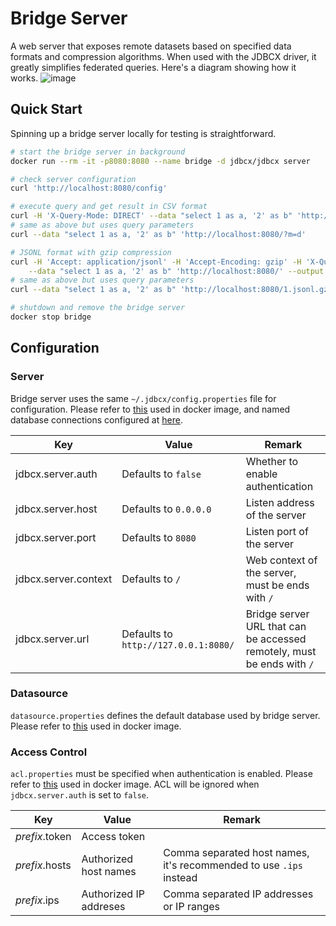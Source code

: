 # Bridge Server

A web server that exposes remote datasets based on specified data formats and compression algorithms. When used with the JDBCX driver, it greatly simplifies federated queries. Here's a diagram showing how it works.
![image](https://github.com/jdbcx/jdbcx/assets/4270380/4dc3b215-16d9-4d40-8b94-778f68529919)


## Quick Start

Spinning up a bridge server locally for testing is straightforward.

```bash
# start the bridge server in background
docker run --rm -it -p8080:8080 --name bridge -d jdbcx/jdbcx server

# check server configuration
curl 'http://localhost:8080/config'

# execute query and get result in CSV format
curl -H 'X-Query-Mode: DIRECT' --data "select 1 as a, '2' as b" 'http://localhost:8080/'
# same as above but uses query parameters
curl --data "select 1 as a, '2' as b" 'http://localhost:8080/?m=d'

# JSONL format with gzip compression
curl -H 'Accept: application/jsonl' -H 'Accept-Encoding: gzip' -H 'X-Query-Mode: DIRECT' \
    --data "select 1 as a, '2' as b" 'http://localhost:8080/' --output -
# same as above but uses query parameters
curl --data "select 1 as a, '2' as b" 'http://localhost:8080/1.jsonl.gz?m=d' --output -

# shutdown and remove the bridge server
docker stop bridge
```

## Configuration

### Server

Bridge server uses the same `~/.jdbcx/config.properties` file for configuration. Please refer to [this](/jdbcx/jdbcx/blob/main/docker/app/.jdbcx/config.properties) used in docker image, and named database connections configured at [here](/jdbcx/jdbcx/tree/main/docker/app/.jdbcx/db).

| Key | Value | Remark |
| --- | ----- | ------ |
| jdbcx.server.auth | Defaults to `false` | Whether to enable authentication |
| jdbcx.server.host | Defaults to `0.0.0.0` | Listen address of the server |
| jdbcx.server.port | Defaults to `8080` | Listen port of the server |
| jdbcx.server.context | Defaults to `/` | Web context of the server, must be ends with `/` |
| jdbcx.server.url | Defaults to `http://127.0.0.1:8080/` | Bridge server URL that can be accessed remotely, must be ends with `/` |

### Datasource

`datasource.properties` defines the default database used by bridge server. Please refer to [this](/jdbcx/jdbcx/blob/main/docker/app/datasource.properties) used in docker image.

### Access Control

`acl.properties` must be specified when authentication is enabled. Please refer to [this](/jdbcx/jdbcx/blob/main/docker/app/acl.properties) used in docker image. ACL will be ignored when `jdbcx.server.auth` is set to `false`.

| Key | Value | Remark |
| --- | ----- | ------ |
| _prefix_.token | Access token | |
| _prefix_.hosts | Authorized host names | Comma separated host names, it's recommended to use `.ips` instead |
| _prefix_.ips | Authorized IP addreses | Comma separated IP addresses or IP ranges |
